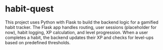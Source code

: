 # habit-quest
This project uses Python with Flask to build the backend logic for a gamified habit tracker. The Flask app handles routing, user sessions (placeholder for now), habit logging, XP calculation, and level progression. When a user completes a habit, the backend updates their XP and checks for level-ups based on predefined thresholds.
